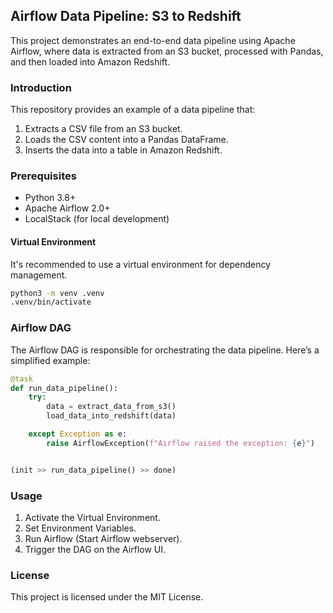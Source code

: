 ## Airflow Data Pipeline: S3 to Redshift

This project demonstrates an end-to-end data pipeline using Apache Airflow, where data is 
extracted from an S3 bucket, processed with Pandas, and then loaded into Amazon Redshift.

### Introduction

This repository provides an example of a data pipeline that:
1. Extracts a CSV file from an S3 bucket.
2. Loads the CSV content into a Pandas DataFrame.
3. Inserts the data into a table in Amazon Redshift.

### Prerequisites

- Python 3.8+
- Apache Airflow 2.0+
- LocalStack (for local development)

#### Virtual Environment

It's recommended to use a virtual environment for dependency management.

```bash
python3 -m venv .venv
.venv/bin/activate
```

### Airflow DAG

The Airflow DAG is responsible for orchestrating the data pipeline. Here’s a simplified example:

```python
@task
def run_data_pipeline():
    try:
        data = extract_data_from_s3()
        load_data_into_redshift(data)

    except Exception as e:
        raise AirflowException(f"Airflow raised the exception: {e}")


(init >> run_data_pipeline() >> done)
```

### Usage

1. Activate the Virtual Environment.
2. Set Environment Variables.
3. Run Airflow (Start Airflow webserver).
4. Trigger the DAG on the Airflow UI.

### License

This project is licensed under the MIT License.
